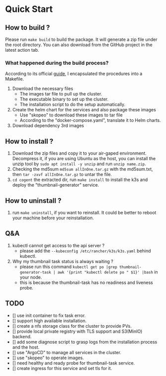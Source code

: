 # Quick Start

## How to build ?
Please run `make build` to build the package. It will generate a zip file under the root directory.
You can also download from the GitHub project in the latest action tab.

### What happened during the build process?
According to its official [guide](https://docs.k3s.io/installation/airgap), I encapsulated the procedures into a Makefile.
1. Download the necessary files
    - The images tar file to pull up the cluster.
    - The executable binary to set up the cluster.
    - The installation script to do the setup automatically.
2. Create the helm chart for the services and also package these images
   - Use "skopeo" to download these images to tar file
   - According to the "docker-compose.yaml", translate it to Helm charts.
3. Download dependency 3rd images

## How to install ?
1. Download the zip files and copy it to your air-gaped environment. Decompress it, if you are using Ubuntu as the host, you
can install the unzip tool by `sudo apt install -y unzip` and run `unzip name.zip`.
2. Checking the md5sum `md5sum allInOne.tar.gz` with the md5sum.txt, then `tar -zxvf allInOne.tar.gz` to untar the file.
3. `cd cogent` the extracted dir, run `make install` to install the k3s and deploy the "thumbnail-generator" service.


## How to uninstall ?
1. run `make uninstall`, if you want to reinstall. It could be better to reboot your machine before your reinstallation.

## Q&A
1. kubectl cannot get access to the api server ?
   - please add the `--kubeconfig /etc/rancher/k3s/k3s.yaml` behind kubectl.
2. Why my thumbnail task status is always waiting ?
   - please run this command `kubectl get po |grep thumbnail-generator-task | awk '{print "kubectl delete po " $1}' |bash` in your node.
   - this is because the thumbnail-task has no readiness and liveness probe.


## TODO
- [] use init container to fix task error.
- [] support high available installation.
- [] create a nfs storage class for the cluster to provide PVs.
- [] provide local private registry with TLS support and S3(MinIO) backend.
- [] add some diagnose script to grasp logs from the installation process and the host.
- [] use "ArgoCD" to manage all services in the cluster.
- [] use "skopeo" to operate images.
- [] need healthy and ready probe for thumbnail-task service.
- [] create ingress for this service and set tls for it.